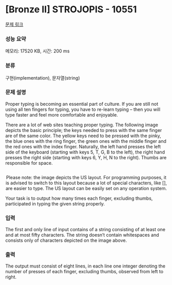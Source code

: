 # [Bronze II] STROJOPIS - 10551 

[문제 링크](https://www.acmicpc.net/problem/10551) 

### 성능 요약

메모리: 17520 KB, 시간: 200 ms

### 분류

구현(implementation), 문자열(string)

### 문제 설명

<p>Proper typing is becoming an essential part of culture. If you are still not using all ten fingers for typing, you have to re-learn typing – then you will type faster and feel more comfortable and enjoyable.</p>

<p>There are a lot of web sites teaching proper typing. The following image depicts the basic principle; the keys needed to press with the same finger are of the same color. The yellow keys need to be pressed with the pinky, the blue ones with the ring finger, the green ones with the middle finger and the red ones with the index finger. Naturally, the left hand presses the left side of the keyboard (starting with keys 5, T, G, B to the left), the right hand presses the right side (starting with keys 6, Y, H, N to the right). Thumbs are responsible for space.</p>

<p style="text-align: center;"><img alt="" src="https://www.acmicpc.net/upload/images2/ckeyboard.png"></p>

<p style="text-align: center;">Please note: the image depicts the US layout. For programming purposes, it is advised to switch to this layout because a lot of special characters, like [], are easier to type. The US layout can be easily set on any operation system.</p>

<p>Your task is to output how many times each finger, excluding thumbs, participated in typing the given string properly.</p>

### 입력 

 <p>The first and only line of input contains of a string consisting of at least one and at most fifty characters. The string doesn’t contain whitespaces and consists only of characters depicted on the image above.</p>

### 출력 

 <p>The output must consist of eight lines, in each line one integer denoting the number of presses of each finger, excluding thumbs, observed from left to right.</p>

